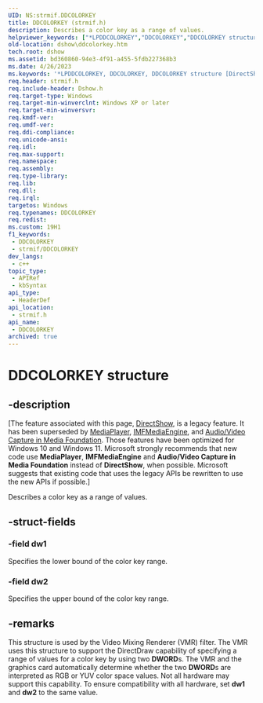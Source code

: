 ```yaml
---
UID: NS:strmif.DDCOLORKEY
title: DDCOLORKEY (strmif.h)
description: Describes a color key as a range of values.
helpviewer_keywords: ["*LPDDCOLORKEY","DDCOLORKEY","DDCOLORKEY structure [DirectShow]","DDCOLORKEYStructure","dshow.ddcolorkey","strmif/DDCOLORKEY"]
old-location: dshow\ddcolorkey.htm
tech.root: dshow
ms.assetid: bd360860-94e3-4f91-a455-5fdb227368b3
ms.date: 4/26/2023
ms.keywords: '*LPDDCOLORKEY, DDCOLORKEY, DDCOLORKEY structure [DirectShow], DDCOLORKEYStructure, dshow.ddcolorkey, strmif/DDCOLORKEY'
req.header: strmif.h
req.include-header: Dshow.h
req.target-type: Windows
req.target-min-winverclnt: Windows XP or later
req.target-min-winversvr: 
req.kmdf-ver: 
req.umdf-ver: 
req.ddi-compliance: 
req.unicode-ansi: 
req.idl: 
req.max-support: 
req.namespace: 
req.assembly: 
req.type-library: 
req.lib: 
req.dll: 
req.irql: 
targetos: Windows
req.typenames: DDCOLORKEY
req.redist: 
ms.custom: 19H1
f1_keywords:
 - DDCOLORKEY
 - strmif/DDCOLORKEY
dev_langs:
 - c++
topic_type:
 - APIRef
 - kbSyntax
api_type:
 - HeaderDef
api_location:
 - strmif.h
api_name:
 - DDCOLORKEY
archived: true
---
```


# DDCOLORKEY structure


## -description

\[The feature associated with this page, [DirectShow](/windows/win32/directshow/directshow), is a legacy feature. It has been superseded by [MediaPlayer](/uwp/api/Windows.Media.Playback.MediaPlayer), [IMFMediaEngine](/windows/win32/api/mfmediaengine/nn-mfmediaengine-imfmediaengine), and [Audio/Video Capture in Media Foundation](/windows/win32/medfound/audio-video-capture-in-media-foundation). Those features have been optimized for Windows 10 and Windows 11. Microsoft strongly recommends that new code use **MediaPlayer**, **IMFMediaEngine** and **Audio/Video Capture in Media Foundation** instead of **DirectShow**, when possible. Microsoft suggests that existing code that uses the legacy APIs be rewritten to use the new APIs if possible.\]

Describes a color key as a range of values.

## -struct-fields

### -field dw1

Specifies the lower bound of the color key range.

### -field dw2

Specifies the upper bound of the color key range.

## -remarks

This structure is used by the Video Mixing Renderer (VMR) filter. The VMR uses this structure to support the DirectDraw capability of specifying a range of values for a color key by using two <b>DWORD</b>s. The VMR and the graphics card automatically determine whether the two <b>DWORD</b>s are interpreted as RGB or YUV color space values. Not all hardware may support this capability. To ensure compatibility with all hardware, set <b>dw1</b> and <b>dw2</b> to the same value.

